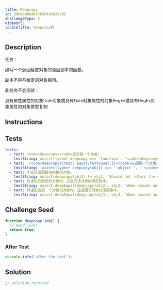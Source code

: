 ```yaml
---
title: Deepcopy
id: 596a8888ab7c01048de257d5
challengeType: 5
videoUrl: ''
localeTitle: deepcopy的
---
```


## Description
<section id="description">任务： <p>编写一个返回给定对象的深层副本的函数。 </p><p>副本不得与给定的对象相同。 </p><p>此任务不会测试： </p>具有属性属性的对象Date对象或具有Date对象属性的对象RegEx或具有RegEx对象属性的对象原型复制</section>

## Instructions
<section id="instructions">
</section>

## Tests
<section id='tests'>

```yml
tests:
  - text: <code>deepcopy</code>应该是一个功能。
    testString: assert(typeof deepcopy === 'function', '<code>deepcopy</code> should be a function.');
  - text: '<code>deepcopy({test: &quot;test&quot;})</code>应返回一个对象。'
    testString: 'assert(typeof deepcopy(obj1) === ''object'', ''<code>deepcopy({test: "test"})</code> should return an object.'');'
  - text: 不应该返回提供的相同对象。
    testString: assert(deepcopy(obj2) != obj2, 'Should not return the same object that was provided.');
  - text: 传递包含数组的对象时，应返回该对象的深层副本。
    testString: assert.deepEqual(deepcopy(obj2), obj2, 'When passed an object containing an array, should return a deep copy of the object.');
  - text: 传递包含另一个对象的对象时，应返回该对象的深层副本。
    testString: assert.deepEqual(deepcopy(obj3), obj3, 'When passed an object containing another object, should return a deep copy of the object.');

```

</section>

## Challenge Seed
<section id='challengeSeed'>

<div id='js-seed'>

```js
function deepcopy (obj) {
  // Good luck!
  return true;
}

```

</div>


### After Test
<div id='js-teardown'>

```js
console.info('after the test');
```

</div>

</section>

## Solution
<section id='solution'>

```js
// solution required
```
</section>
